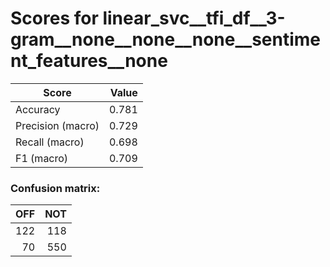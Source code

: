 # Scores for linear_svc__tfi_df__3-gram__none__none__none__sentiment_features__none
|      Score      |Value|
|-----------------|----:|
|Accuracy         |0.781|
|Precision (macro)|0.729|
|Recall (macro)   |0.698|
|F1 (macro)       |0.709|

### Confusion matrix:
|OFF|NOT|
|--:|--:|
|122|118|
| 70|550|
